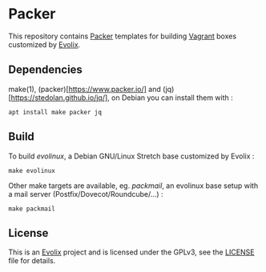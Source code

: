 # Packer

This repository contains [Packer](https://www.packer.io/) templates
for building [Vagrant](https://www.vagrantup.com/) boxes customized
by [Evolix](https://evolix.com/).

## Dependencies

make(1), (packer)[https://www.packer.io/] and
(jq)[https://stedolan.github.io/jq/], on Debian you can install
them with :

~~~
apt install make packer jq
~~~

## Build

To build *evolinux*, a Debian GNU/Linux Stretch base customized by
Evolix :

~~~
make evolinux
~~~

Other make targets are available, eg. *packmail*, an evolinux base
setup with a mail server (Postfix/Dovecot/Roundcube/...) :

~~~
make packmail
~~~

## License

This is an [Evolix](https://evolix.com) project and is licensed
under the GPLv3, see the [LICENSE](LICENSE) file for details.
